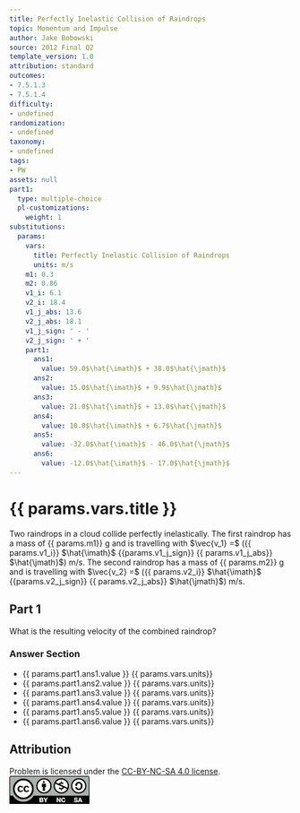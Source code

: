 ```yaml
---
title: Perfectly Inelastic Collision of Raindrops
topic: Momentum and Impulse
author: Jake Bobowski
source: 2012 Final Q2
template_version: 1.0
attribution: standard
outcomes:
- 7.5.1.3
- 7.5.1.4
difficulty:
- undefined
randomization:
- undefined
taxonomy:
- undefined
tags:
- PW
assets: null
part1:
  type: multiple-choice
  pl-customizations:
    weight: 1
substitutions:
  params:
    vars:
      title: Perfectly Inelastic Collision of Raindrops
      units: m/s
    m1: 0.3
    m2: 0.86
    v1_i: 6.1
    v2_i: 18.4
    v1_j_abs: 13.6
    v2_j_abs: 18.1
    v1_j_sign: ' - '
    v2_j_sign: ' + '
    part1:
      ans1:
        value: 59.0$\hat{\imath}$ + 38.0$\hat{\jmath}$
      ans2:
        value: 15.0$\hat{\imath}$ + 9.9$\hat{\jmath}$
      ans3:
        value: 21.0$\hat{\imath}$ + 13.0$\hat{\jmath}$
      ans4:
        value: 10.0$\hat{\imath}$ + 6.7$\hat{\jmath}$
      ans5:
        value: -32.0$\hat{\imath}$ - 46.0$\hat{\jmath}$
      ans6:
        value: -12.0$\hat{\imath}$ - 17.0$\hat{\jmath}$
---
```

# {{ params.vars.title }}
Two raindrops in a cloud collide perfectly inelastically. The first raindrop has a mass of {{ params.m1}} g and is travelling with $\vec{v_1} =$ ({{ params.v1_i}} $\hat{\imath}$ {{params.v1_j_sign}} {{ params.v1_j_abs}} $\hat{\jmath}$) m/s.
The second raindrop has a mass of {{ params.m2}} g and is travelling with $\vec{v_2} =$ ({{ params.v2_i}} $\hat{\imath}$ {{params.v2_j_sign}} {{ params.v2_j_abs}} $\hat{\jmath}$) m/s.

## Part 1

What is the resulting velocity of the combined raindrop?

### Answer Section

- {{ params.part1.ans1.value }} {{ params.vars.units}}
- {{ params.part1.ans2.value }} {{ params.vars.units}}
- {{ params.part1.ans3.value }} {{ params.vars.units}}
- {{ params.part1.ans4.value }} {{ params.vars.units}}
- {{ params.part1.ans5.value }} {{ params.vars.units}}
- {{ params.part1.ans6.value }} {{ params.vars.units}}

## Attribution

Problem is licensed under the [CC-BY-NC-SA 4.0 license](https://creativecommons.org/licenses/by-nc-sa/4.0/).<br> ![The Creative Commons 4.0 license requiring attribution-BY, non-commercial-NC, and share-alike-SA license.](https://raw.githubusercontent.com/firasm/bits/master/by-nc-sa.png)